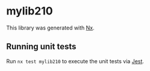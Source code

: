 # mylib210

This library was generated with [Nx](https://nx.dev).

## Running unit tests

Run `nx test mylib210` to execute the unit tests via [Jest](https://jestjs.io).
